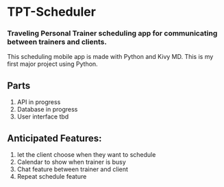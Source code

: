 # TPT-Scheduler
### Traveling Personal Trainer scheduling app for communicating between trainers and clients.

This scheduling mobile app is made with Python and Kivy MD. 
This is my first major project using Python.

## Parts
1. API in progress
2. Database in progress
3. User interface tbd

## Anticipated Features:
1. let the client choose when they want to schedule
2. Calendar to show when trainer is busy
3. Chat feature between trainer and client
4. Repeat schedule feature


